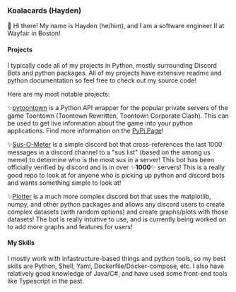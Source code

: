 ### Koalacards (Hayden)

👋 Hi there! My name is Hayden (he/him), and I am a software engineer II at Wayfair in Boston!

#### Projects

I typically code all of my projects in Python, mostly surrounding Discord Bots and python packages. All of my projects have extensive readme and python documentation so feel free to check out my source code!

Here are my most notable projects:

✨[pytoontown](https://github.com/Koalacards/pytoontown) is a Python API wrapper for the popular private servers of the game Toontown (Toontown Rewritten, Toontown Corporate Clash). This can be used to get live information about the game into your python applications. Find more information on the [PyPi Page](https://pypi.org/project/pytoontown/)!

✨[Sus-O-Meter](https://github.com/Koalacards/Sus-O-Meter) is a simple discord bot that cross-references the last 1000 messages in a discord channel to a "sus list" (based on the among us meme) to determine who is the most sus in a server! This bot has been officially verified by discord and is in over ✨**1000**✨ servers! This is a really good repo to look at for anyone who is picking up python and discord bots and wants something simple to look at!

✨[Plotter](https://github.com/Koalacards/Plotter) is a much more complex discord bot that uses the matplotlib, numpy, and other python packages and allows any discord users to create complex datasets (with random options) and create graphs/plots with those datasets! The bot is really intuitive to use, and is currently being worked on to add more graphs and features for users!

#### My Skills

I mostly work with infastructure-based things and python tools, so my best skills are Python, Shell, Yaml, Dockerfile/Docker-compose, etc. I also have relatively good knowledge of Java/C#, and have used some front-end tools like Typescript in the past.




<!--
**Koalacards/Koalacards** is a ✨ _special_ ✨ repository because its `README.md` (this file) appears on your GitHub profile.

Here are some ideas to get you started:

- 🔭 I’m currently working on ...
- 🌱 I’m currently learning ...
- 👯 I’m looking to collaborate on ...
- 🤔 I’m looking for help with ...
- 💬 Ask me about ...
- 📫 How to reach me: ...
- 😄 Pronouns: ...
- ⚡ Fun fact: ...
-->
